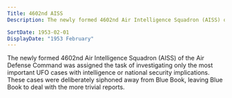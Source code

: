 ```yaml
---
Title: 4602nd AISS
Description: The newly formed 4602nd Air Intelligence Squadron (AISS) of the Air Defense Command was assigned the task of investigating only the most important UFO cases with intelligence or national security implications. These cases were deliberately siphoned away from Blue Book, leaving Blue Book to deal with the more trivial reports.

SortDate: 1953-02-01
DisplayDate: "1953 February"
---
```


The newly formed 4602nd Air Intelligence Squadron (AISS) of the Air Defense Command was assigned the task of investigating only the most important UFO cases with intelligence or national security implications. These cases were deliberately siphoned away from Blue Book, leaving Blue Book to deal with the more trivial reports.